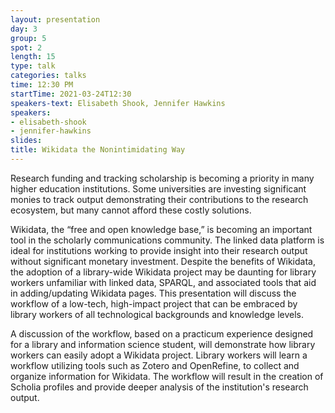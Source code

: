 ```yaml
---
layout: presentation
day: 3
group: 5
spot: 2
length: 15
type: talk
categories: talks
time: 12:30 PM
startTime: 2021-03-24T12:30
speakers-text: Elisabeth Shook, Jennifer Hawkins
speakers:
- elisabeth-shook
- jennifer-hawkins
slides: 
title: Wikidata the Nonintimidating Way
---
```

<p>Research funding and tracking scholarship is becoming a priority in many higher education institutions. Some universities are investing significant monies to track output demonstrating their contributions to the research ecosystem, but many cannot afford these costly solutions. </p><p></p><p>Wikidata, the “free and open knowledge base,” is becoming an important tool in the scholarly communications community. The linked data platform is ideal for institutions working to provide insight into their research output without significant monetary investment. Despite the benefits of Wikidata, the adoption of a library-wide Wikidata project may be daunting for library workers unfamiliar with linked data, SPARQL, and associated tools that aid in adding/updating Wikidata pages. This presentation will discuss the workflow of a low-tech, high-impact project that can be embraced by library workers of all technological backgrounds and knowledge levels.</p><p></p><p>A discussion of the workflow, based on a practicum experience designed for a library and information science student, will demonstrate how library workers can easily adopt a Wikidata project. Library workers will learn a workflow utilizing tools such as Zotero and OpenRefine, to collect and organize information for Wikidata. The workflow will result in the creation of Scholia profiles and provide deeper analysis of the institution's research output.</p>